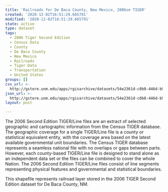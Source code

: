```yaml
---
title: 'Railroads for De Baca County, New Mexico, 2006se TIGER'
created: '2020-12-02T16:51:29.665781'
modified: '2020-12-02T16:51:29.665791'
state: active
type: dataset
tags:
  - 2006 Tiger Second Edition
  - Census Data
  - County
  - De Baca County
  - New Mexico
  - Railroads
  - Tiger Data
  - Transportation
  - United States
groups: []
csv_url: >-
  http://gstore.unm.edu/apps/rgisarchive/datasets/54e2361d-c0b8-446d-b98a-03616ccf5d99/tgr2006se_deba_lkb.derived.csv
json_url: >-
  http://gstore.unm.edu/apps/rgisarchive/datasets/54e2361d-c0b8-446d-b98a-03616ccf5d99/tgr2006se_deba_lkb.derived.json
layout: post

---
```

The 2006 Second Edition TIGER/Line files are an extract of selected geographic and cartographic information from the Census TIGER database.  The geographic coverage for a single TIGER/Line file is a county or statistical equivalent entity, with the coverage area based on the latest available governmental unit boundaries. The Census TIGER database represents a seamless national file with no overlaps or gaps between parts.  However, each county-based TIGER/Line file is designed to stand alone as an independent data set or the files can be combined to cover the whole Nation.  The 2006 Second Edition  TIGER/Line files consist of line segments representing physical features and governmental and statistical boundaries.  

This shapefile represents railroad layer stored in the 2006 TIGER Second Edition dataset for De Baca County, NM.
